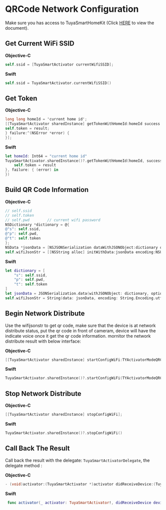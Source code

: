 # QRCode Network Configuration

Make sure you has access to TuyaSmartHomeKit (Click [HERE](https://tuyainc.github.io/tuyasmart_home_ios_sdk_doc/en/) to view the document).

## Get Current WiFi SSID

__Objective-C__

``` objective-c
self.ssid = [TuyaSmartActivator currentWifiSSID];
```

__Swift__

``` swift
self.ssid = TuyaSmartActivator.currentWifiSSID()
```

## Get Token

__Objective-C__

```objective-c
long long homeId = 'current home id';
[[TuyaSmartActivator sharedInstance] getTokenWithHomeId:homeId success:^(NSString *result) {
self.token = result;
} failure:^(NSError *error) {
}];
```

__Swift__

``` swift
let homeId: Int64 = "current home id"
TuyaSmartActivator.sharedInstance()?.getTokenWithHomeId(homeId, success: { (result) in
    self.token = result
}, failure: { (error) in
})
```

## Build QR Code Information

__Objective-C__

```objective-c
// self.ssid
// self.token
// self.pwd        // current wifi password
NSDictionary *dictionary = @{
@"s": self.ssid,
@"p": self.pwd,
@"t": self.token
};
NSData *jsonData = [NSJSONSerialization dataWithJSONObject:dictionary options:0 error:nil];
self.wifiJsonStr = [[NSString alloc] initWithData:jsonData encoding:NSUTF8StringEncoding];
```

__Swift__

``` swift
let dictionary = [
    "s": self.ssid,
    "p": self.pwd,
    "t": self.token
]
let jsonData = JSONSerialization.data(withJSONObject: dictionary, options: JSONSerialization.WritingOptions.Element)
self.wifiJsonStr = String(data: jsonData, encoding: String.Encoding.utf8)
```

## Begin Network Distribute

Use the wifijsonstr to get qr code, make sure that the device is at network distribute status, put the qr code in front of cameram, device will have the indicate voice once it get the qr code information. mornitor the network distribute result with below interface:

__Objective-C__

```objective-c
[[TuyaSmartActivator sharedInstance] startConfigWiFi:TYActivatorModeQRCode ssid:self.ssid password:self.pwd token:self.token timeout:100];
```

__Swift__

``` swift
TuyaSmartActivator.sharedInstance()?.startConfigWiFi(TYActivatorModeQRCode, ssid: self.ssid, password: self.pwd, token: self.token, timeout: 100)
```

## Stop Network Distribute

__Objective-C__

```objective-c
[[TuyaSmartActivator sharedInstance] stopConfigWiFi];
```

__Swift__

``` swift
TuyaSmartActivator.sharedInstance()?.stopConfigWiFi()
```

## Call Back The Result 

Call back the result with the delegate: `TuyaSmartActivatorDelegate`, the delegate method :

__Objective-C__

``` objectivec
- (void)activator:(TuyaSmartActivator *)activator didReceiveDevice:(TuyaSmartDeviceModel *)deviceModel error:(NSError *)error;
```

__Swift__

``` swift
 func activator(_ activator: TuyaSmartActivator!, didReceiveDevice deviceModel: TuyaSmartDeviceModel!, error: Error!)
```
